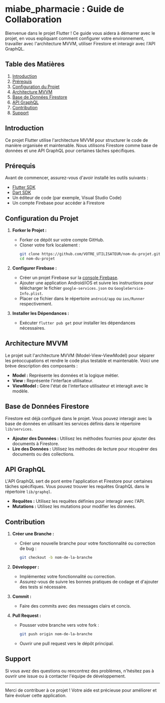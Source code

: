 # miabe_pharmacie : Guide de Collaboration

Bienvenue dans le projet Flutter ! Ce guide vous aidera à démarrer avec le projet, en vous expliquant comment configurer votre environnement, travailler avec l'architecture MVVM, utiliser Firestore et interagir avec l'API GraphQL.

## Table des Matières

1. [Introduction](#introduction)
2. [Prérequis](#prérequis)
3. [Configuration du Projet](#configuration-du-projet)
4. [Architecture MVVM](#architecture-mvvm)
5. [Base de Données Firestore](#base-de-données-firestore)
6. [API GraphQL](#api-graphql)
7. [Contribution](#contribution)
8. [Support](#support)

## Introduction

Ce projet Flutter utilise l'architecture MVVM pour structurer le code de manière organisée et maintenable. Nous utilisons Firestore comme base de données et une API GraphQL pour certaines tâches spécifiques.

## Prérequis

Avant de commencer, assurez-vous d'avoir installé les outils suivants :

- [Flutter SDK](https://flutter.dev/docs/get-started/install)
- [Dart SDK](https://dart.dev/get-dart)
- Un éditeur de code (par exemple, Visual Studio Code)
- Un compte Firebase pour accéder à Firestore

## Configuration du Projet

1. **Forker le Projet :**
   - Forker ce dépôt sur votre compte GitHub.
   - Cloner votre fork localement :
     ```bash
     git clone https://github.com/VOTRE_UTILISATEUR/nom-du-projet.git
     cd nom-du-projet
     ```

2. **Configurer Firebase :**
   - Créer un projet Firebase sur la [console Firebase](https://console.firebase.google.com/).
   - Ajouter une application Android/iOS et suivre les instructions pour télécharger le fichier `google-services.json` ou `GoogleService-Info.plist`.
   - Placer ce fichier dans le répertoire `android/app` ou `ios/Runner` respectivement.

3. **Installer les Dépendances :**
   - Exécuter `flutter pub get` pour installer les dépendances nécessaires.

## Architecture MVVM

Le projet suit l'architecture MVVM (Model-View-ViewModel) pour séparer les préoccupations et rendre le code plus testable et maintenable. Voici une brève description des composants :

- **Model :** Représente les données et la logique métier.
- **View :** Représente l'interface utilisateur.
- **ViewModel :** Gère l'état de l'interface utilisateur et interagit avec le modèle.

## Base de Données Firestore

Firestore est déjà configuré dans le projet. Vous pouvez interagir avec la base de données en utilisant les services définis dans le répertoire `lib/services`.

- **Ajouter des Données :** Utilisez les méthodes fournies pour ajouter des documents à Firestore.
- **Lire des Données :** Utilisez les méthodes de lecture pour récupérer des documents ou des collections.

## API GraphQL

L'API GraphQL sert de pont entre l'application et Firestore pour certaines tâches spécifiques. Vous pouvez trouver les requêtes GraphQL dans le répertoire `lib/graphql`.

- **Requêtes :** Utilisez les requêtes définies pour interagir avec l'API.
- **Mutations :** Utilisez les mutations pour modifier les données.

## Contribution

1. **Créer une Branche :**
   - Créer une nouvelle branche pour votre fonctionnalité ou correction de bug :
     ```bash
     git checkout -b nom-de-la-branche
     ```

2. **Développer :**
   - Implémentez votre fonctionnalité ou correction.
   - Assurez-vous de suivre les bonnes pratiques de codage et d'ajouter des tests si nécessaire.

3. **Commit :**
   - Faire des commits avec des messages clairs et concis.

4. **Pull Request :**
   - Pousser votre branche vers votre fork :
     ```bash
     git push origin nom-de-la-branche
     ```
   - Ouvrir une pull request vers le dépôt principal.

## Support

Si vous avez des questions ou rencontrez des problèmes, n'hésitez pas à ouvrir une issue ou à contacter l'équipe de développement.

---

Merci de contribuer à ce projet ! Votre aide est précieuse pour améliorer et faire évoluer cette application.
